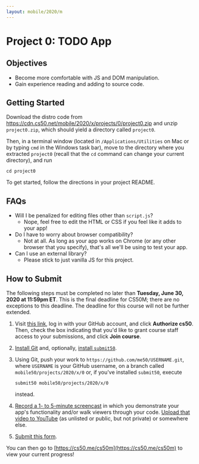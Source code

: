 ```yaml
---
layout: mobile/2020/m
---
```


# Project 0: TODO App

## Objectives

* Become more comfortable with JS and DOM manipulation.
* Gain experience reading and adding to source code.

## Getting Started

Download the distro code from <https://cdn.cs50.net/mobile/2020/x/projects/0/project0.zip> and unzip `project0.zip`, which should yield a directory called `project0`.

Then, in a terminal window (located in `/Applications/Utilities` on Mac or by typing
`cmd` in the Windows task bar), move to the directory where you extracted `project0`
(recall that the `cd` command can change your current directory), and run

```
cd project0
```

To get started, follow the directions in your project README.

## FAQs

- Will I be penalized for editing files other than `script.js`?
  - Nope, feel free to edit the HTML or CSS if you feel like it adds to your app!
- Do I have to worry about browser compatibility?
  - Not at all. As long as your app works on Chrome (or any other browser that you
  specify), that's all we'll be using to test your app.
- Can I use an external library?
  - Please stick to just vanilla JS for this project.

## How to Submit

The following steps must be completed no later than **Tuesday, June 30, 2020 at 11:59pm ET**. This is the final deadline for CS50M; there are no exceptions to this deadline. The deadline for this course will not be further extended.

1. Visit [this link](https://submit.cs50.io/invites/107c19b133014e90b0c379f4107794e8), log in with your GitHub account, and click **Authorize cs50**. Then, check the box indicating that you'd like to grant course staff access to your submissions, and click **Join course**.
1. [Install Git](https://git-scm.com/downloads) and, optionally, [install `submit50`](https://cs50.readthedocs.io/submit50/).
1. Using Git, push your work to `https://github.com/me50/USERNAME.git`, where `USERNAME` is your GitHub username, on a branch called `mobile50/projects/2020/x/0` or, if you've installed `submit50`, execute

   ```
   submit50 mobile50/projects/2020/x/0
   ```

   instead.
1. [Record a 1- to 5-minute screencast](https://www.howtogeek.com/205742/how-to-record-your-windows-mac-linux-android-or-ios-screen/) in which you demonstrate your app's functionality and/or walk viewers through your code. [Upload that video to YouTube](https://www.youtube.com/upload) (as unlisted or public, but not private) or somewhere else.
1. [Submit this form](https://forms.cs50.io/e6c68518-5687-48cd-a238-1b57ce45ca7a).

You can then go to [https://cs50.me/cs50m](https://cs50.me/cs50m) to view your current progress!
